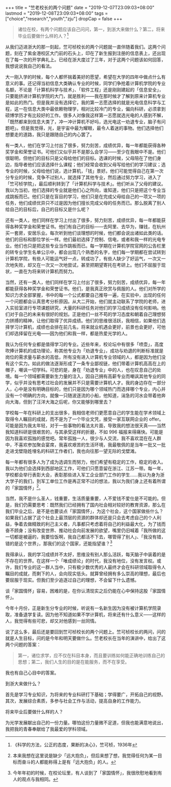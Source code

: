 +++
title = "竺老校长的两个问题"
date = "2019-12-07T23:09:03+08:00"
lastmod = "2019-12-08T23:09:03+08:00"
tags = ["choice","research","youth","zju"]
dropCap = false
+++

> 诸位在校，有两个问题应该自己问问，第一，到浙大来做什么？第二，将来毕业后要做什么样的人？[^1]

从我们迈进浙大的那一刻起，竺可桢校长的两个问题就一直伴随着我们。这两个问题，刻在了紫金港校区大门前的石头上，印在了新生报到注册的信息表上，还出现在了每一次的开学典礼上。已经在浙大度过了三年，对于这两个问题该如何回答，我想说说我自己的看法。

大一刚入学的时候，每个人都怀揣着美好的愿望，希望在大学的四年中做点什么有意义的事。还记得当初信息大类确认专业的时候，同学们争抢着计算机学院的专业名额，不论是「计算机科学与技术」、「软件工程」还是刚刚建起的「信息安全」，只要能挤进计算机学院的大门，就是胜利——我在那时候才了解到原来计算机专业是如此的热门。但是我并没有选择它，我的第一志愿选择的就是光电信息科学与工程，这一在信息大类中最依赖物理学，相对比较冷门的专业，偏向科研，必须拿到硕博学历才有比较好的工作。很多人对像我这样第一志愿就选光电的人感到不解，「既然都来到信息大类了，冲一冲计算机不好吗，选光电这一劝退专业，脑子有问题吧」。但是我觉得，光，是宇宙中最为耀眼，最令人着迷的事物。他们选择他们想要走的道路，我只是跟随自己的内心罢了。

有一类人，他们在学习上付出了很多，努力刻苦，成绩优异，每一年都能获得各种奖学金和荣誉证书。可他们又似乎并不是那么会学习——至少在我眼中不是。他们很聪明，但他们的目标只是父母给他们的目标。选课的时候，父母陪在了他们身边，指导者他们应该选择什么课程；他们经常会收到父母写给他们的学习建议；选专业的时候，父母给他们说，选计算机，「钱」景好。他们可能觉得自己在第一次分专业的时候，竞争不过别人，就选择了其他专业，然后通过努力学习，进入了「竺可桢学院」，最后顺利转到了「计算机科学与技术」。他们听从了父母的建议。我以为当初，他们选择的专业就是他们心之所向，谁知道，他们只是把这个专业当成跳板而已。他们只是在盲目的学习，他们只是在完成父母给自己的一项又一项的任务，他们成绩优异只不过是因为他们擅长完成父母的任务而已。那么脱离了别人给自己的目标后，自己的目标又是什么呢？

还有一类人，他们同样在学习上付出了很多，努力刻苦，成绩优异，每一年都能获得各种奖学金和荣誉证书。他们有自己的目标——去阿里、去华为，赚钱，在杭州买一套房，安居乐业。每次听到他们谈理想的时候，他们都会说出诸如此类的话。他们的目标和那位学长一样。他们最初选择了控制、信电，或者和我一样的光电专业。他们也只是把这些专业当作跳板而已。每一学期在计算机学院官网的公告栏里的转专业学生名单公示中，都会出现几个熟悉的名字，他们每一学期都在尝试转到计算机学院，有些人可能运气好一点，转成功了，有些人缺少了好运气，一次又一次地失败，却又在一次又一次地尝试，甚至把期望寄托在考研上。他们不屈服于现状，一直在为将来转计算机而努力。

当然，还有一类人，他们同样在学习上付出了很多，努力刻苦，成绩优异，每一年都能获得各种奖学金和荣誉证书。他们，是我真正欣赏与佩服的人。他们对所学的知识力求全部掌握，书中的每一个公式都要自己推导一遍，在实验中，出现的任何一个问题都会认真思考分析原因。从大二开始，他们就主动联系了学院的老师，进入实验室进行专项课题研究，大量的科研任务对他们的学习成绩没有任何影响。他们对于自己的未来有很好的规划。正是他们一丝不苟的学习态度和朝着自己理想努力拼搏的精神，让他们取得了优异成绩。他们的思维很活跃，我相信，如果他们选择学习计算机，成绩也会排在前几名，将来就业机遇会更好，前景也会更好，可他们却选择留在光电——因为他们和我一样，都是热爱光学的人。

我认为任何专业都是值得学习的专业。近些年来，校论坛中有很多「喷壶」，高度吹捧计算机的成功理论，称其他专业为「劝退专业」，成功与劝退的判断标准就是岗位的需求量与薪水的高低，所有没有进入计算机专业领域的人，都是因为他们没有这个实力。如此的做法逐渐形成了一条专业鄙视链，他们带着计算机高高在上的帽子，嘲讽一切学科。可悲的是，身在「劝退专业」中的人，也在叹息自己的处境。每一个领域都需要新生力量的注入，因自己拥有高薪专业而嘲讽其他专业的同学，似乎并没有思考过社会的发展并不只是需要计算机人才。我的身边存在一部分人，心中是没有明确目标的，他们只是因为哪个领域热门而选择哪个专业，内心并没有一个明确的方向，就像一只随波逐流的小船，他知道，湍急的河水会带着他奔向大海，但到了汪洋大海之后呢，你又能够到哪里去？

学校每一年在科研上的支出很多，我相信老师们更愿意自己的学生能在学术领域上取得令人瞩目的成就，而不是为了一个毕业文凭，接受一家互联网企业的 offer。可能是因为我太年轻，对于一些事物的看法太片面，导致我的想法很天真——当然我知道科研是很艰苦的，与其承受这样的折磨，不如 996 福报来得痛快。可能是因为我喜欢孤独的感觉吧。常年孤独一人，很少与人交流，我不喜欢混在在人群中，不喜欢参加聚会宴席，我喜欢艰苦的生活环境，我最敬佩的是当年一批又一批走进戈壁隐姓埋名的科研工作者们，我也向往那一望无际的戈壁滩。

每一年都有很多人为了成为选调生而努力，他们希望有稳定的工作，稳定的收入。我以为他们会选择到西部地区工作，可他们只愿意留在浙江、江苏一带。每一年，学校都会举行表彰大会，表彰那些进入军工企业部门工作的学生……我以为身为浙大学子的我们，到军工单位工作是再正常不过的想法，我以为我们身上还有着所谓的「家国情怀」[^2]。

当然，我不是什么圣人，钱重要，生活质量重要，人不爱钱不爱仕是不可能的。但是，我们仍需要思考：既然我们已经拥有了国内社会相对较好的教育资源，那么在我们毕业之后，是不是也要谈点「家国情怀」，为这个社会，这个国家做些什么？如果我们占据了这个社会上最顶层的资源的群体却还是只会去考虑自己的个人利益，争着去做精致的利己主义者，凡事都只考虑着将自己的利益最大化，为了钱而奋不顾身；没有改变世界、推动社会向前发展的欲望，嘴里仍旧喊着「我所做的这一切都是被逼的，我要恰饭啊，我自己都活不下去，哪管得了别人」、「我没有错，错的是这个世界」，那我们的这个国家，还能指望谁？[^3]

我得承认，我的学习成绩并不太好，思维没有别人那么活跃，每天脑子中装着的是不存在的世界。在这样一个「唯成绩论」的时代，我没有地位，没有发言权。或许，我们专业的这一群人当中，只有极少数优秀的人最终才会在科研领域取得令人瞩目的成就，而剩下的人，会向现实低头。就算曾经拥有多么崇高的理想，最后也要屈服于现实。但我们至少追逐过自己的理想，不会留下什么遗憾。

谈「家国情怀」容易，困难的是，在你认清现实之后仍能在心中保持这股「家国情怀」。

今年十月份，正是新生分专业的时候，听说有一名新生因为没有被计算机学院录取，准备退学复读。因为他不知道如果不学计算机，将来还有什么意义——这样的人，我觉得有些可悲，却又对他感到一丝同情。

说了这么多，最后还是要回到竺可桢校长的两个问题上。竺可桢校长的两问，问的就是人生目标，问的是今年和明天要做什么。竺老校长在当年的演讲中，给出了这两个问题的答案：

> 第一，诸位求学，应不仅在科目本身，而且要训练如何能正确地训练自己的思想；第二，我们人生的目的是在能服务，而不在享受。

我也有自己心目中的答案。

到浙大来做什么？

首先是学习专业知识，为将来的专业科研打下基础；学得要广，开拓自己的视野。其次，发展综合素质，多参与社会工作与活动，提高自身的工作能力。

将来毕业后要做什么样的人？

为光学发展献出自己的一份力量。哪怕这份力量微不足道，但我也能满意地说出，我把我的青春奉献给了我最爱的学科领域。

[^1]: 《科学的方法，公正的态度，果断的决心》，竺可桢，1936年
[^2]: 本来我想在这里说是缺少「远大抱负」，但后来想了想，我觉得任何为某一目标而奋斗的人都能称得上是有「远大抱负」的人。
[^3]: 今年年初的时候，在校论坛里，有人谈到了「家国情怀」，我很欣慰地看到有人的观点与我相同。